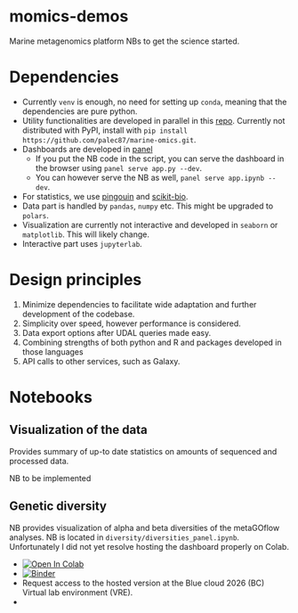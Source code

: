 # momics-demos
Marine metagenomics platform NBs to get the science started.

# Dependencies
- Currently `venv` is enough, no need for setting up `conda`, meaning that the dependencies are pure python.
- Utility functionalities are developed in parallel in this [repo](https://github.com/palec87/marine-omics). Currently not distributed with PyPI, install with `pip install https://github.com/palec87/marine-omics.git`.
- Dashboards are developed in [panel](https://panel.holoviz.org/)
  - If you put the NB code in the script, you can serve the dashboard in the browser using `panel serve app.py --dev`.
  - You can however serve the NB as well, `panel serve app.ipynb --dev`.
- For statistics, we use [pingouin](https://pingouin-stats.org/build/html/index.html) and [scikit-bio](https://scikit.bio/).
- Data part is handled by `pandas`, `numpy` etc. This might be upgraded to `polars`.
- Visualization are currently not interactive and developed in `seaborn` or `matplotlib`. This will likely change.
- Interactive part uses `jupyterlab`.

# Design principles
1. Minimize dependencies to facilitate wide adaptation and further development of the codebase.
2. Simplicity over speed, however performance is considered.
3. Data export options after UDAL queries made easy.
4. Combining strengths of both python and R and packages developed in those languages
5. API calls to other services, such as Galaxy.

# Notebooks
## Visualization of the data
Provides summary of up-to date statistics on amounts of sequenced and processed data.

NB to be implemented

## Genetic diversity
NB provides visualization of alpha and beta diversities of the metaGOflow analyses. NB is located in `diversity/diversities_panel.ipynb`. Unfortunately I did not yet resolve hosting the dashboard properly on Colab.
 - [![Open In Colab](https://colab.research.google.com/assets/colab-badge.svg)](https://colab.research.google.com/github/palec87/momics-demos/blob/main/diversity/diversities_panel.ipynb)
 - [![Binder](https://mybinder.org/badge_logo.svg)](https://mybinder.org/v2/gh/palec87/momics-demos/blob/main/diversity/diversities_panel.ipynb)
 - Request access to the hosted version at the Blue cloud 2026 (BC) Virtual lab environment (VRE).
 - 
